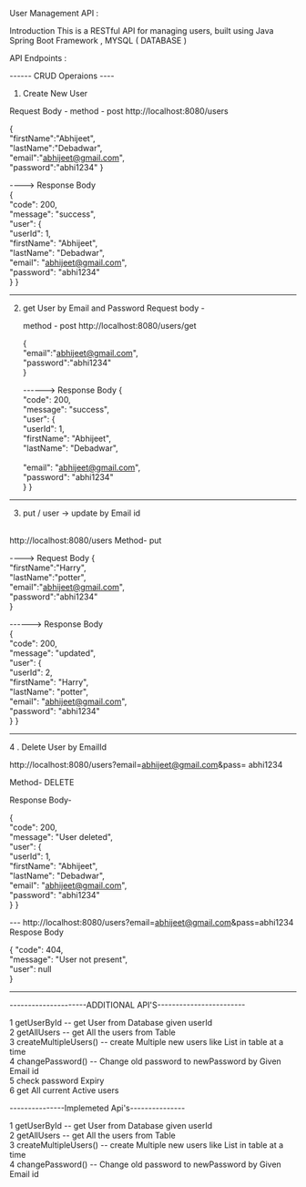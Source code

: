  User Management API :


Introduction
This is a RESTful API for managing users, built using Java Spring Boot Framework , MYSQL ( DATABASE )


API Endpoints :

------ CRUD Operaions ----

1.  Create New User

   Request Body - 
   method - post 
   http://localhost:8080/users

   {  <br>
    "firstName":"Abhijeet", <br>
    "lastName":"Debadwar", <br>
    "email":"abhijeet@gmail.com", <br>
    "password":"abhi1234"
   }

   ----> Response Body  <br>
   { <br>
    "code": 200,  <br>
    "message": "success",  <br>
    "user": {  <br>
        "userId": 1,  <br>
        "firstName": "Abhijeet",  <br>
        "lastName": "Debadwar", <br>
        "email": "abhijeet@gmail.com", <br>
        "password": "abhi1234" <br>
    }
}

------------------------------------------------------------------
 
2.   get User by Email and Password
     Request body -
     
     method - post 
     http://localhost:8080/users/get  <br>

     { <br>
           "email":"abhijeet@gmail.com", <br>
           "password":"abhi1234" <br>
     }

   
     ------> Response Body
     { <br>
           "code": 200, <br>
           "message": "success",  <br>
           "user": { <br>
               "userId": 1, <br>
               "firstName": "Abhijeet", <br>
               "lastName": "Debadwar", <br>  
               "email": "abhijeet@gmail.com", <br>
               "password": "abhi1234" <br>
    }
  }



---------------------------------------------------
     
 3.   put / user  -> update by Email id
 <br>
http://localhost:8080/users
Method- put
 <br>

----> Request Body
{        <br>
        "firstName":"Harry", <br>
        "lastName":"potter", <br>
        "email":"abhijeet@gmail.com", <br>
        "password":"abhi1234" <br>
}

------> Response Body
 <br>
{     <br>
    "code": 200,  <br>
    "message": "updated", <br>
    "user": { <br>
        "userId": 2, <br>
        "firstName": "Harry", <br>
        "lastName": "potter", <br>
        "email": "abhijeet@gmail.com", <br>
        "password": "abhi1234" <br>
    }
}

------------------------------------------------------

4 .  Delete  User by EmailId

http://localhost:8080/users?email=abhijeet@gmail.com&pass= abhi1234 <br>
 
Method- DELETE

Response Body-
  
  {    <br>
      "code": 200, <br>
      "message": "User deleted", <br>
      "user": { <br>
          "userId": 1, <br>
          "firstName": "Abhijeet", <br>
          "lastName": "Debadwar", <br>
          "email": "abhijeet@gmail.com", <br>
          "password": "abhi1234" <br>
      }
}


--- http://localhost:8080/users?email=abhijeet@gmail.com&pass=abhi1234 <br>
Respose Body  <br>

{
    "code": 404, <br>
    "message": "User not present", <br>
    "user": null <br>
}
    


-------------------------------------------------------------------------------


---------------------ADDITIONAL API'S------------------------

1  getUserById   --  get User from Database given userId <br>
2   getAllUsers  --    get All the users from Table <br>
3   createMultipleUsers()  --  create Multiple new users like List in table at a time <br>
4   changePassword() --  Change old password to newPassword by Given Email id <br>
5   check password Expiry <br>
6  get All current Active users <br>



---------------Implemeted Api's--------------- <br>

1  getUserById   --  get User from Database given userId <br>
2   getAllUsers  --    get All the users from Table <br>
3   createMultipleUsers()  --  create Multiple new users like List in table at a time <br>
4   changePassword() --  Change old password to newPassword by Given Email id <br>



